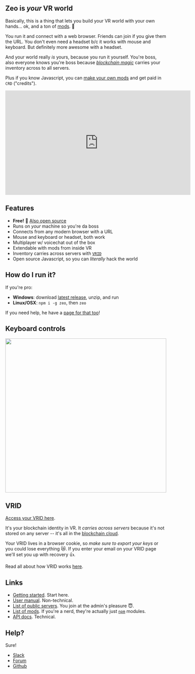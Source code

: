 ## Zeo is _your_ VR world

Basically, this is a thing that lets you build your VR world with your own hands... ok, and a ton of [mods](https://github.com/modulesio/zeo). &#x1F47E;

You run it and connect with a web browser. Friends can join if you give them the URL. You don't even need a headset b/c it works with mouse and keyboard. But definitely more awesome with a headset.

And your world really _is_ yours, because you run it yourself. You're boss, also everyone knows you're boss because [_blockchain magic_](/docs/vrid) carries your inventory across to all servers.

Plus if you know Javascript, you can [make your own mods](/docs/mods) and get paid in `CRD` ("credits").

<iframe src="https://www.youtube.com/embed/Ip-7ypbsgIM" style="width: 580px; height: calc(580px / 16 * 9); border: 0;"></iframe>

## Features

- **Free!** &#x1F4B8; [Also open source](https://github.com/modulesio/zeo)
- Runs on _your_ machine so you're da boss
- Connects from any modern browser with a URL
- Mouse and keyboard or headset, both work
- Multiplayer w/ voicechat out of the box
- Extendable with mods from inside VR
- Inventory carries across servers with [`VRID`](/docs/vrid)
- Open source Javascript, so you can _literally_ hack the world

## How do I run it?

If you're pro:

- **Windows**: download [latest release](https://github.com/modulesio/zeo/releases), unzip, and run
- **Linux/OSX**: `npm i -g zeo`, then `zeo`

If you need help, he have a [page for that too](/docs/getting-started)!

## Keyboard controls

<img src="/img/controls.png" width=580 height=481 style="width: 100%;">

## VRID

[Access your VRID here](/vrid).

It's your blockchain identity in VR. It _carries across servers_ because it's not stored on any server -- it's all in the [blockchain cloud](/docs/vrid).

Your VRID lives in a browser cookie, so _make sure to export your keys_ or you could lose everything &#x1F63F;. If you enter your email on your VRID page we'll set you up with recovery &#x1F44D;.

Read all about how VRID works [here](/docs/vrid).

## Links

- [Getting started](/docs/getting-started). Start here.
- [User manual](/docs/user-manual). Non-technical.
- [List of public servers](/servers). You join at the admin's pleasure &#x1F607;.
- [List of mods](/modules). If you're a nerd, they're actually just [`npm`](https://npmjs.org/) modules.
- [API docs](/api). Technical.

## Help?

Sure!

- [Slack](https://zeovr.slack.com/)
- [Forum](https://zeovr.io/forum)
- [Github](https://github.com/modulesio/zeo)
